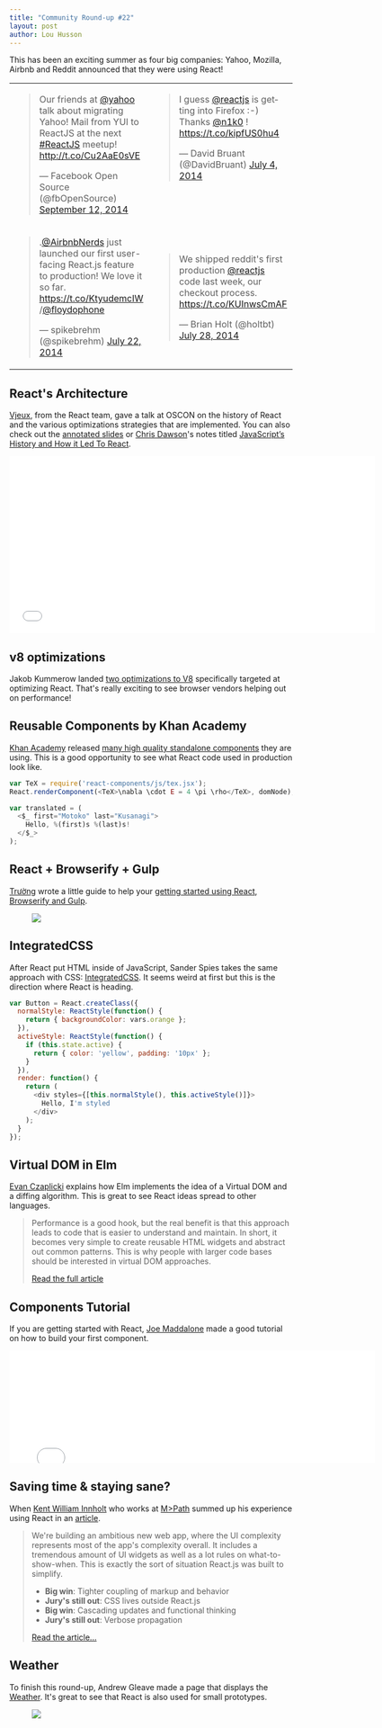 ```yaml
---
title: "Community Round-up #22"
layout: post
author: Lou Husson
---
```


This has been an exciting summer as four big companies: Yahoo, Mozilla, Airbnb and Reddit announced that they were using React!

<table><tr><td>
<blockquote width="300" class="twitter-tweet" data-cards="hidden" lang="en"><p>Our friends at <a href="https://twitter.com/Yahoo">@yahoo</a> talk about migrating Yahoo! Mail from YUI to ReactJS at the next <a href="https://twitter.com/hashtag/ReactJS?src=hash">#ReactJS</a> meetup! <a href="http://t.co/Cu2AaE0sVE">http://t.co/Cu2AaE0sVE</a></p>&mdash; Facebook Open Source (@fbOpenSource) <a href="https://twitter.com/fbOpenSource/status/510258065900572672">September 12, 2014</a></blockquote>
</td><td valign="top">
<blockquote width="300" class="twitter-tweet" lang="en"><p>I guess <a href="https://twitter.com/reactjs">@reactjs</a> is getting into Firefox :-) Thanks <a href="https://twitter.com/n1k0">@n1k0</a> ! <a href="https://t.co/kipfUS0hu4">https://t.co/kipfUS0hu4</a></p>&mdash; David Bruant (@DavidBruant) <a href="https://twitter.com/DavidBruant/status/484956929933213696">July 4, 2014</a></blockquote>
</td></tr><tr><td>
<blockquote width="300" class="twitter-tweet" lang="en"><p>.<a href="https://twitter.com/AirbnbNerds">@AirbnbNerds</a> just launched our first user-facing React.js feature to production! We love it so far. <a href="https://t.co/KtyudemcIW">https://t.co/KtyudemcIW</a> /<a href="https://twitter.com/floydophone">@floydophone</a></p>&mdash; spikebrehm (@spikebrehm) <a href="https://twitter.com/spikebrehm/statuses/491645223643013121">July 22, 2014</a></blockquote>
</td><td>
<blockquote width="300" class="twitter-tweet" lang="en"><p>We shipped reddit&#39;s first production <a href="https://twitter.com/reactjs">@reactjs</a> code last week, our checkout process.&#10;&#10;<a href="https://t.co/KUInwsCmAF">https://t.co/KUInwsCmAF</a></p>&mdash; Brian Holt (@holtbt) <a href="https://twitter.com/holtbt/statuses/493852312604254208">July 28, 2014</a></blockquote>
</td></tr></table>

## React's Architecture

[Vjeux](http://blog.vjeux.com/), from the React team, gave a talk at OSCON on the history of React and the various optimizations strategies that are implemented. You can also check out the [annotated slides](https://speakerdeck.com/vjeux/oscon-react-architecture) or [Chris Dawson](http://thenewstack.io/author/chrisdawson/)'s notes titled [JavaScript’s History and How it Led To React](http://thenewstack.io/javascripts-history-and-how-it-led-to-reactjs/).

<iframe width="650" height="315" src="//www.youtube.com/embed/eCf5CquV_Bw" frameborder="0" allowfullscreen></iframe>


## v8 optimizations

Jakob Kummerow landed [two optimizations to V8](http://www.chromium.org/developers/speed-hall-of-fame#TOC-2014-06-18) specifically targeted at optimizing React. That's really exciting to see browser vendors helping out on performance!


## Reusable Components by Khan Academy

[Khan Academy](https://www.khanacademy.org/) released [many high quality standalone components](http://khan.github.io/react-components/) they are using. This is a good opportunity to see what React code used in production look like.

```javascript
var TeX = require('react-components/js/tex.jsx');
React.renderComponent(<TeX>\nabla \cdot E = 4 \pi \rho</TeX>, domNode);

var translated = (
  <$_ first="Motoko" last="Kusanagi">
    Hello, %(first)s %(last)s!
  </$_>
);
```


## React + Browserify + Gulp

[Trường](http://truongtx.me/) wrote a little guide to help your [getting started using React, Browserify and Gulp](http://truongtx.me/2014/07/18/using-reactjs-with-browserify-and-gulp/).

<figure><a href="http://truongtx.me/2014/07/18/using-reactjs-with-browserify-and-gulp/"><img src="/react/img/blog/react-browserify-gulp.jpg" /></a></figure>


## IntegratedCSS

After React put HTML inside of JavaScript, Sander Spies takes the same approach with CSS: [IntegratedCSS](https://github.com/SanderSpies/IntegratedCSS). It seems weird at first but this is the direction where React is heading.

```javascript
var Button = React.createClass({
  normalStyle: ReactStyle(function() {
    return { backgroundColor: vars.orange };
  }),
  activeStyle: ReactStyle(function() {
    if (this.state.active) {
      return { color: 'yellow', padding: '10px' };
    }
  }),
  render: function() {
    return (
      <div styles={[this.normalStyle(), this.activeStyle()]}>
        Hello, I'm styled
      </div>
    );
  }
});
```


## Virtual DOM in Elm

[Evan Czaplicki](http://evan.czaplicki.us) explains how Elm implements the idea of a Virtual DOM and a diffing algorithm. This is great to see React ideas spread to other languages.

> Performance is a good hook, but the real benefit is that this approach leads to code that is easier to understand and maintain. In short, it becomes very simple to create reusable HTML widgets and abstract out common patterns. This is why people with larger code bases should be interested in virtual DOM approaches.
>
> [Read the full article](http://elm-lang.org/blog/Blazing-Fast-Html.elm)


## Components Tutorial

If you are getting started with React, [Joe Maddalone](http://www.joemaddalone.com/) made a good tutorial on how to build your first component.

<iframe width="650" height="200" src="//www.youtube.com/embed/rFvZydtmsxM" frameborder="0" allowfullscreen></iframe>


## Saving time & staying sane?

When [Kent William Innholt](http://http://kentwilliam.com/) who works at [M>Path](http://mpath.com/) summed up his experience using React in an [article](http://kentwilliam.com/articles/saving-time-staying-sane-pros-cons-of-react-js).

> We're building an ambitious new web app, where the UI complexity represents most of the app's complexity overall. It includes a tremendous amount of UI widgets as well as a lot rules on what-to-show-when. This is exactly the sort of situation React.js was built to simplify.
>
> - **Big win**: Tighter coupling of markup and behavior
> - **Jury's still out**: CSS lives outside React.js
> - **Big win**: Cascading updates and functional thinking
> - **Jury's still out**: Verbose propagation
>
> [Read the article...](http://kentwilliam.com/articles/saving-time-staying-sane-pros-cons-of-react-js)


## Weather

To finish this round-up, Andrew Gleave made a page that displays the [Weather](https://github.com/andrewgleave/react-weather). It's great to see that React is also used for small prototypes.


<figure><a href="https://github.com/andrewgleave/react-weather"><img src="/react/img/blog/weather.png" /></a></figure>
